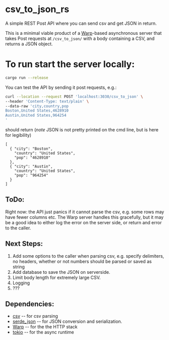 # csv_to_json_rs
A simple REST Post API where you can send csv and get JSON in return.

This is a minimal viable product of a [Warp](https://github.com/seanmonstar/warp)-based 
asynchronous server that takes Post requests at `/csv_to_json/` with a body containing a CSV, 
and returns a JSON object. 

# To run start the server locally:
```bash 
cargo run --release
```

You can test the API by sending it post requests, e.g.:
```bash
curl --location --request POST 'localhost:3030/csv_to_json' \
--header 'Content-Type: text/plain' \
--data-raw 'city,country,pop
Boston,United States,4628910
Austin,United States,964254
'
```
should return (*note* JSON is not pretty printed on the cmd line, but is here for legibility) 
```
[
  { "city": "Boston",
    "country": "United States",
    "pop": "4628910"
  },
  { "city": "Austin",
    "country": "United States",
    "pop": "964254"
  }
]
```

## ToDo:
Right now: the API just panics if it cannot parse the csv, 
e.g. some rows may have fewer columns etc. 
The Warp server handles this gracefully, but it may be a good idea to either log the error on the server side,
or return and error to the caller.

## Next Steps:
1) Add some options to the caller when parsing csv, e.g. specify delimiters, no headers, whether or not numbers should be parsed or saved as string
2) Add database to save the JSON on serverside.
3) Limit body length for extremely large CSV.
4) Logging
5) ???

## Dependencies:
- [csv](https://docs.rs/csv) -- for csv parsing
- [serde_json](https://docs.serde.rs/serde_json/) -- for JSON conversion and serialization.
- [Warp](https://docs.rs/warp) -- for the the HTTP stack
- [tokio](https://tokio.rs/) -- for the async runtime
